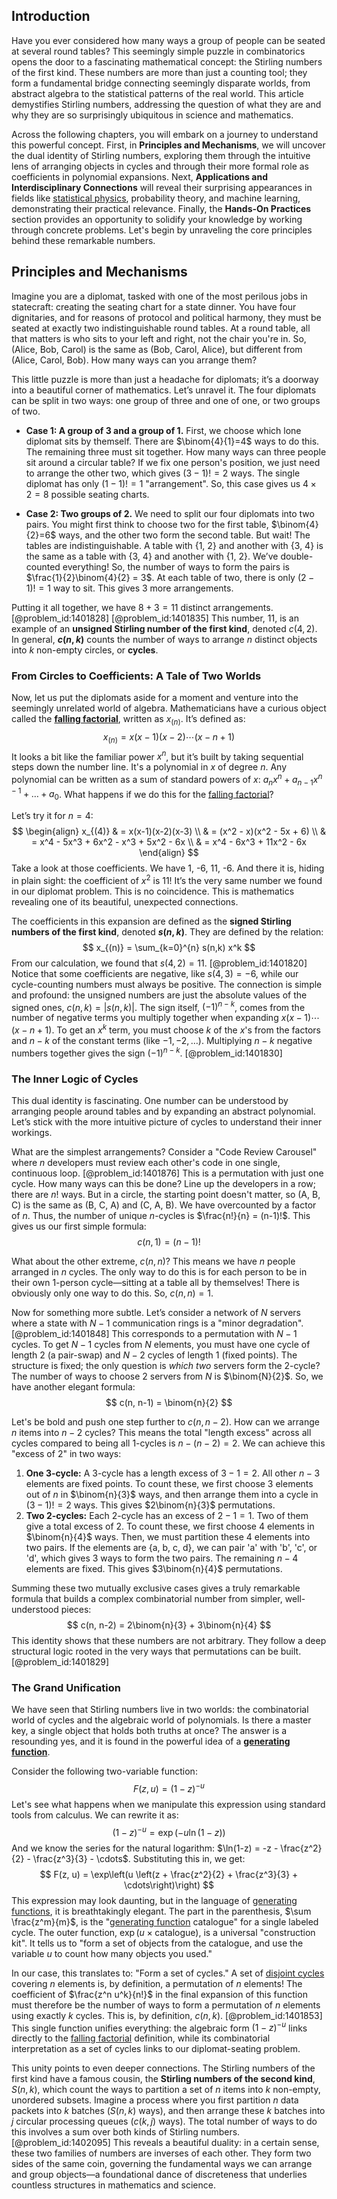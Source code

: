 ## Introduction
Have you ever considered how many ways a group of people can be seated at several round tables? This seemingly simple puzzle in combinatorics opens the door to a fascinating mathematical concept: the Stirling numbers of the first kind. These numbers are more than just a counting tool; they form a fundamental bridge connecting seemingly disparate worlds, from abstract algebra to the statistical patterns of the real world. This article demystifies Stirling numbers, addressing the question of what they are and why they are so surprisingly ubiquitous in science and mathematics.

Across the following chapters, you will embark on a journey to understand this powerful concept. First, in **Principles and Mechanisms**, we will uncover the dual identity of Stirling numbers, exploring them through the intuitive lens of arranging objects in cycles and through their more formal role as coefficients in polynomial expansions. Next, **Applications and Interdisciplinary Connections** will reveal their surprising appearances in fields like [statistical physics](@article_id:142451), probability theory, and machine learning, demonstrating their practical relevance. Finally, the **Hands-On Practices** section provides an opportunity to solidify your knowledge by working through concrete problems. Let's begin by unraveling the core principles behind these remarkable numbers.

## Principles and Mechanisms

Imagine you are a diplomat, tasked with one of the most perilous jobs in statecraft: creating the seating chart for a state dinner. You have four dignitaries, and for reasons of protocol and political harmony, they must be seated at exactly two indistinguishable round tables. At a round table, all that matters is who sits to your left and right, not the chair you're in. So, (Alice, Bob, Carol) is the same as (Bob, Carol, Alice), but different from (Alice, Carol, Bob). How many ways can you arrange them?

This little puzzle is more than just a headache for diplomats; it’s a doorway into a beautiful corner of mathematics. Let’s unravel it. The four diplomats can be split in two ways: one group of three and one of one, or two groups of two.

- **Case 1: A group of 3 and a group of 1.**
First, we choose which lone diplomat sits by themself. There are $\binom{4}{1}=4$ ways to do this. The remaining three must sit together. How many ways can three people sit around a circular table? If we fix one person's position, we just need to arrange the other two, which gives $(3-1)! = 2$ ways. The single diplomat has only $(1-1)! = 1$ "arrangement". So, this case gives us $4 \times 2 = 8$ possible seating charts.

- **Case 2: Two groups of 2.**
We need to split our four diplomats into two pairs. You might first think to choose two for the first table, $\binom{4}{2}=6$ ways, and the other two form the second table. But wait! The tables are indistinguishable. A table with {1, 2} and another with {3, 4} is the same as a table with {3, 4} and another with {1, 2}. We’ve double-counted everything! So, the number of ways to form the pairs is $\frac{1}{2}\binom{4}{2} = 3$. At each table of two, there is only $(2-1)! = 1$ way to sit. This gives 3 more arrangements.

Putting it all together, we have $8 + 3 = 11$ distinct arrangements. [@problem_id:1401828] [@problem_id:1401835] This number, 11, is an example of an **unsigned Stirling number of the first kind**, denoted $c(4,2)$. In general, **$c(n,k)$** counts the number of ways to arrange $n$ distinct objects into $k$ non-empty circles, or **cycles**.

### From Circles to Coefficients: A Tale of Two Worlds

Now, let us put the diplomats aside for a moment and venture into the seemingly unrelated world of algebra. Mathematicians have a curious object called the **[falling factorial](@article_id:265329)**, written as $x_{(n)}$. It’s defined as:
$$ x_{(n)} = x(x-1)(x-2)\cdots(x-n+1) $$
It looks a bit like the familiar power $x^n$, but it’s built by taking sequential steps down the number line. It's a polynomial in $x$ of degree $n$. Any polynomial can be written as a sum of standard powers of $x$: $a_n x^n + a_{n-1} x^{n-1} + \dots + a_0$. What happens if we do this for the [falling factorial](@article_id:265329)?

Let’s try it for $n=4$:
$$ \begin{align} x_{(4)} & = x(x-1)(x-2)(x-3) \\ & = (x^2 - x)(x^2 - 5x + 6) \\ & = x^4 - 5x^3 + 6x^2 - x^3 + 5x^2 - 6x \\ & = x^4 - 6x^3 + 11x^2 - 6x \end{align} $$
Take a look at those coefficients. We have 1, -6, 11, -6. And there it is, hiding in plain sight: the coefficient of $x^2$ is 11! It’s the very same number we found in our diplomat problem. This is no coincidence. This is mathematics revealing one of its beautiful, unexpected connections.

The coefficients in this expansion are defined as the **signed Stirling numbers of the first kind**, denoted **$s(n,k)$**. They are defined by the relation:
$$ x_{(n)} = \sum_{k=0}^{n} s(n,k) x^k $$
From our calculation, we found that $s(4,2) = 11$. [@problem_id:1401820] Notice that some coefficients are negative, like $s(4,3) = -6$, while our cycle-counting numbers must always be positive. The connection is simple and profound: the unsigned numbers are just the absolute values of the signed ones, $c(n,k) = |s(n,k)|$.
The sign itself, $(-1)^{n-k}$, comes from the number of negative terms you multiply together when expanding $x(x-1)\cdots(x-n+1)$. To get an $x^k$ term, you must choose $k$ of the $x$'s from the factors and $n-k$ of the constant terms (like $-1, -2, \dots$). Multiplying $n-k$ negative numbers together gives the sign $(-1)^{n-k}$. [@problem_id:1401830]

### The Inner Logic of Cycles

This dual identity is fascinating. One number can be understood by arranging people around tables and by expanding an abstract polynomial. Let’s stick with the more intuitive picture of cycles to understand their inner workings.

What are the simplest arrangements? Consider a "Code Review Carousel" where $n$ developers must review each other's code in one single, continuous loop. [@problem_id:1401876] This is a permutation with just one cycle. How many ways can this be done? Line up the developers in a row; there are $n!$ ways. But in a circle, the starting point doesn't matter, so (A, B, C) is the same as (B, C, A) and (C, A, B). We have overcounted by a factor of $n$. Thus, the number of unique $n$-cycles is $\frac{n!}{n} = (n-1)!$. This gives us our first simple formula:
$$ c(n,1) = (n-1)! $$

What about the other extreme, $c(n,n)$? This means we have $n$ people arranged in $n$ cycles. The only way to do this is for each person to be in their own 1-person cycle—sitting at a table all by themselves! There is obviously only one way to do this. So, $c(n,n) = 1$.

Now for something more subtle. Let’s consider a network of $N$ servers where a state with $N-1$ communication rings is a "minor degradation". [@problem_id:1401848] This corresponds to a permutation with $N-1$ cycles. To get $N-1$ cycles from $N$ elements, you must have one cycle of length 2 (a pair-swap) and $N-2$ cycles of length 1 (fixed points). The structure is fixed; the only question is *which two* servers form the 2-cycle? The number of ways to choose 2 servers from $N$ is $\binom{N}{2}$. So, we have another elegant formula:
$$ c(n, n-1) = \binom{n}{2} $$

Let's be bold and push one step further to $c(n, n-2)$. How can we arrange $n$ items into $n-2$ cycles? This means the total "length excess" across all cycles compared to being all 1-cycles is $n - (n-2) = 2$. We can achieve this "excess of 2" in two ways:
1.  **One 3-cycle:** A 3-cycle has a length excess of $3-1=2$. All other $n-3$ elements are fixed points. To count these, we first choose 3 elements out of $n$ in $\binom{n}{3}$ ways, and then arrange them into a cycle in $(3-1)! = 2$ ways. This gives $2\binom{n}{3}$ permutations.
2.  **Two 2-cycles:** Each 2-cycle has an excess of $2-1=1$. Two of them give a total excess of 2. To count these, we first choose 4 elements in $\binom{n}{4}$ ways. Then, we must partition these 4 elements into two pairs. If the elements are {a, b, c, d}, we can pair 'a' with 'b', 'c', or 'd', which gives 3 ways to form the two pairs. The remaining $n-4$ elements are fixed. This gives $3\binom{n}{4}$ permutations.

Summing these two mutually exclusive cases gives a truly remarkable formula that builds a complex combinatorial number from simpler, well-understood pieces:
$$ c(n, n-2) = 2\binom{n}{3} + 3\binom{n}{4} $$
This identity shows that these numbers are not arbitrary. They follow a deep structural logic rooted in the very ways that permutations can be built. [@problem_id:1401829]

### The Grand Unification

We have seen that Stirling numbers live in two worlds: the combinatorial world of cycles and the algebraic world of polynomials. Is there a master key, a single object that holds both truths at once? The answer is a resounding yes, and it is found in the powerful idea of a **[generating function](@article_id:152210)**.

Consider the following two-variable function:
$$ F(z, u) = (1-z)^{-u} $$
Let's see what happens when we manipulate this expression using standard tools from calculus. We can rewrite it as:
$$ (1-z)^{-u} = \exp(-u \ln(1-z)) $$
And we know the series for the natural logarithm: $\ln(1-z) = -z - \frac{z^2}{2} - \frac{z^3}{3} - \cdots$. Substituting this in, we get:
$$ F(z, u) = \exp\left(u \left(z + \frac{z^2}{2} + \frac{z^3}{3} + \cdots\right)\right) $$
This expression may look daunting, but in the language of [generating functions](@article_id:146208), it is breathtakingly elegant. The part in the parenthesis, $\sum \frac{z^m}{m}$, is the "[generating function](@article_id:152210) catalogue" for a single labeled cycle. The outer function, $\exp(u \times \text{catalogue})$, is a universal "construction kit". It tells us to "form a set of objects from the catalogue, and use the variable $u$ to count how many objects you used."

In our case, this translates to: "Form a set of cycles." A set of [disjoint cycles](@article_id:139513) covering $n$ elements is, by definition, a permutation of $n$ elements! The coefficient of $\frac{z^n u^k}{n!}$ in the final expansion of this function must therefore be the number of ways to form a permutation of $n$ elements using exactly $k$ cycles. This is, by definition, $c(n,k)$. [@problem_id:1401853] This single function unifies everything: the algebraic form $(1-z)^{-u}$ links directly to the [falling factorial](@article_id:265329) definition, while its combinatorial interpretation as a set of cycles links to our diplomat-seating problem.

This unity points to even deeper connections. The Stirling numbers of the first kind have a famous cousin, the **Stirling numbers of the second kind**, $S(n,k)$, which count the ways to partition a set of $n$ items into $k$ non-empty, unordered subsets. Imagine a process where you first partition $n$ data packets into $k$ batches ($S(n,k)$ ways), and then arrange these $k$ batches into $j$ circular processing queues ($c(k,j)$ ways). The total number of ways to do this involves a sum over both kinds of Stirling numbers. [@problem_id:1402095] This reveals a beautiful duality: in a certain sense, these two families of numbers are inverses of each other. They form two sides of the same coin, governing the fundamental ways we can arrange and group objects—a foundational dance of discreteness that underlies countless structures in mathematics and science.